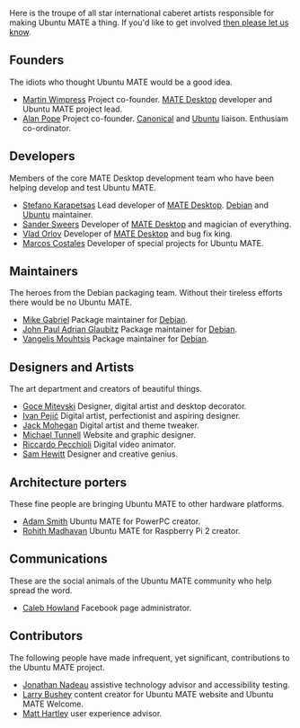 <!-- 
.. title: Team
.. slug: team
.. date: 2014-06-10 23:01:09 UTC
.. tags: Ubuntu,MATE
.. link: 
.. description: 
.. type: text
-->

Here is the troupe of all star international caberet artists responsible
for making Ubuntu MATE a thing. If you'd like to get involved
[then please let us know](/community/).

## Founders

The idiots who thought Ubuntu MATE would be a good idea.

  * [Martin Wimpress](http://flexion.org) Project co-founder. [MATE Desktop](http://mate-desktop.org) developer and Ubuntu MATE project lead.
  * [Alan Pope](http://popey.com) Project co-founder. [Canonical](http://www.canonical.com) and [Ubuntu](http://www.ubuntu.com) liaison. Enthusiam co-ordinator.

## Developers

Members of the core MATE Desktop development team who have been helping
develop and test Ubuntu MATE.

  * [Stefano Karapetsas](http://blog.karapetsas.com/) Lead developer of [MATE Desktop](http://mate-desktop.org). [Debian](http://www.debian.org) and [Ubuntu](http://www.ubuntu.com) maintainer.
  * [Sander Sweers](https://github.com/infirit/) Developer of [MATE Desktop](http://mate-desktop.org) and magician of everything.
  * [Vlad Orlov](https://github.com/monsta) Developer of [MATE Desktop](http://mate-desktop.org) and bug fix king.
  * [Marcos Costales](https://wiki.ubuntu.com/costales) Developer of special projects for Ubuntu MATE.

## Maintainers

The heroes from the Debian packaging team. Without their tireless efforts
there would be no Ubuntu MATE.

  * [Mike Gabriel](http://sunweavers.net/blog/) Package maintainer for [Debian](http://www.debian.org).
  * [John Paul Adrian Glaubitz](http://users.physik.fu-berlin.de/~glaubitz/) Package maintainer for [Debian](http://www.debian.org).
  * [Vangelis Mouhtsis](https://github.com/gnugr) Package maintainer for [Debian](http://www.debian.org).

## Designers and Artists

The art department and creators of beautiful things.

  * [Goce Mitevski](http://nicer2.com) Designer, digital artist and desktop decorator.
  * [Ivan Pejić](https://plus.google.com/113587242852192152625/) Digital artist, perfectionist and aspiring designer.
  * [Jack Mohegan](https://plus.google.com/101312215214323407176/) Digital artist and theme tweaker.
  * [Michael Tunnell](http://michaeltunnell.com/) Website and graphic designer.
  * [Riccardo Pecchioli](https://plus.google.com/104108115467526996500) Digital video animator.
  * [Sam Hewitt](http://snwh.org/) Designer and creative genius.

## Architecture porters

These fine people are bringing Ubuntu MATE to other hardware platforms.

  * [Adam Smith](https://plus.google.com/u/0/111285327879595317710) Ubuntu MATE for PowerPC creator.
  * [Rohith Madhavan](https://ubuntu-mate.community/users/rohithmadhavan) Ubuntu MATE for Raspberry Pi 2 creator.

## Communications

These are the social animals of the Ubuntu MATE community who help spread
the word.

  * [Caleb Howland](http://wiki.ubuntu.com/SonikkuAmerica) Facebook page administrator.

## Contributors

The following people have made infrequent, yet significant, contributions
to the Ubuntu MATE project.

  * [Jonathan Nadeau](http://jnadeau.org/) assistive technology advisor and accessibility testing.
  * [Larry Bushey](http://goinglinux.com/) content creator for Ubuntu MATE website and Ubuntu MATE Welcome.
  * [Matt Hartley](http://www.matthartley.com/) user experience advisor.
